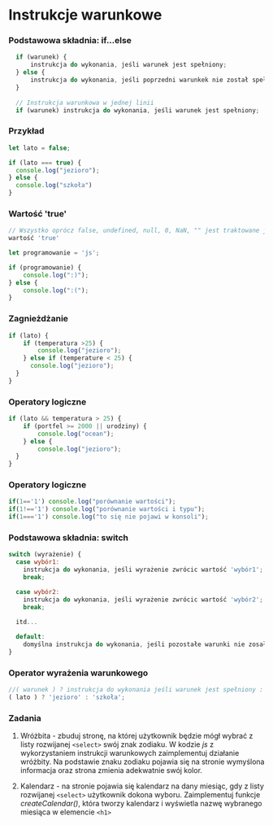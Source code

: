 # Instrukcje warunkowe 
### Podstawowa składnia: if...else
```js
  if (warunek) {
      instrukcja do wykonania, jeśli warunek jest spełniony;
  } else {
	  instrukcja do wykonania, jeśli poprzedni warunkek nie został spełniony;
  }
  
  // Instrukcja warunkowa w jednej linii
  if (warunek) instrukcja do wykonania, jeśli warunek jest spełniony;

```
### Przykład
```js
let lato = false;

if (lato === true) {
  console.log("jezioro");
} else {
  console.log("szkoła")
}
```
### Wartość 'true'
```js
// Wszystko oprócz false, undefined, null, 0, NaN, "" jest traktowane jako
wartość 'true'

let programowanie = 'js';

if (programowanie) {
	console.log(":)");
} else {
	console.log(":(");
}
```
### Zagnieżdżanie
```js
if (lato) {
	if (temperatura >25) {
		console.log("jezioro");
	} else if (temperature < 25) {
	  console.log("jezioro");
  }
}
```
### Operatory logiczne
```js
if (lato && temperatura > 25) {
	if (portfel >= 2000 || urodziny) {
		console.log("ocean");
	} else {
		console.log("jezioro");
  }
}
```

### Operatory logiczne
```js
if(1=='1') console.log("porównanie wartości");
if(1!=='1') console.log("porównanie wartości i typu");
if(1==='1') console.log("to się nie pojawi w konsoli");
```

### Podstawowa składnia: switch
```js
switch (wyrażenie) {
  case wybór1:
    instrukcja do wykonania, jeśli wyrażenie zwrócic wartość 'wybór1';
    break;

  case wybór2:
    instrukcja do wykonania, jeśli wyrażenie zwrócic wartość 'wybór2';
    break;
  
  itd...

  default:
    domyślna instrukcja do wykonania, jeśli pozostałe warunki nie zosały spełnione;
}
```
### Operator wyrażenia warunkowego
```js
//( warunek ) ? instrukcja do wykonania jeśli warunek jest spełniony : instrukcja do wykonania jeśli warunek nie jest spełniony
( lato ) ? 'jezioro' : 'szkoła';
```

### Zadania
1. Wróżbita - zbuduj stronę, na której użytkownik będzie mógł wybrać z listy
   rozwijanej `<select>` swój znak zodiaku. W kodzie *js* z wykorzystaniem
   instrukcji warunkowych zaimplementuj działanie wróżbity. Na podstawie znaku
   zodiaku pojawia się na stronie wymyślona informacja oraz strona zmienia
   adekwatnie swój kolor.

2. Kalendarz - na stronie pojawia się kalendarz na dany miesiąc, gdy z listy
   rozwijanej `<select>` użytkownik dokona wyboru. Zaimplementuj funkcje
   *createCalendar()*, która tworzy kalendarz i wyświetla nazwę wybranego
   miesiąca w elemencie `<h1>`
